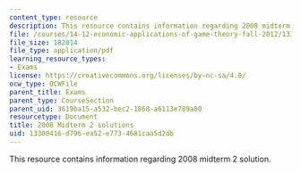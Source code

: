 ```yaml
---
content_type: resource
description: This resource contains information regarding 2008 midterm 2 solution.
file: /courses/14-12-economic-applications-of-game-theory-fall-2012/13300416d796ea52e7734681caa5d2db_MIT14_12F12_MT2_2008_sol.pdf
file_size: 182014
file_type: application/pdf
learning_resource_types:
- Exams
license: https://creativecommons.org/licenses/by-nc-sa/4.0/
ocw_type: OCWFile
parent_title: Exams
parent_type: CourseSection
parent_uid: 3619ba15-a532-bec2-1868-a6113e789a80
resourcetype: Document
title: 2008 Midterm 2 solutions
uid: 13300416-d796-ea52-e773-4681caa5d2db
---
```

This resource contains information regarding 2008 midterm 2 solution.